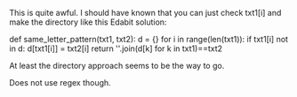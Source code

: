 This is quite awful. I should have known that you can just check txt1[i] and make the directory like this Edabit solution:

def same_letter_pattern(txt1, txt2):
    d = {}
    for i in range(len(txt1)):
        if txt1[i] not in d:
             d[txt1[i]] = txt2[i]
    return ''.join(d[k] for k in txt1)==txt2

At least the directory approach seems to be the way to go.

Does not use regex though.